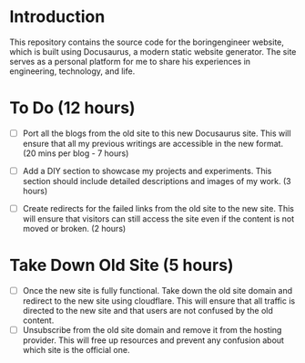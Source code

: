 # Introduction

This repository contains the source code for the boringengineer website, which is built using Docusaurus, a modern static website generator. The site serves as a personal platform for me to share his experiences in engineering, technology, and life.

# To Do (12 hours)
- [ ] Port all the blogs from the old site to this new Docusaurus site. This will ensure that all my previous writings are accessible in the new format. (20 mins per blog - 7 hours)

- [ ] Add a DIY section to showcase my projects and experiments. This section should include detailed descriptions and images of my work. (3 hours)

- [ ] Create redirects for the failed links from the old site to the new site. This will ensure that visitors can still access the site even if the content is not moved or broken. (2 hours)

# Take Down Old Site (5 hours)

- [ ] Once the new site is fully functional. Take down the old site domain and redirect to the new site using cloudflare. This will ensure that all traffic is directed to the new site and that users are not confused by the old content.
- [ ] Unsubscribe from the old site domain and remove it from the hosting provider. This will free up resources and prevent any confusion about which site is the official one.